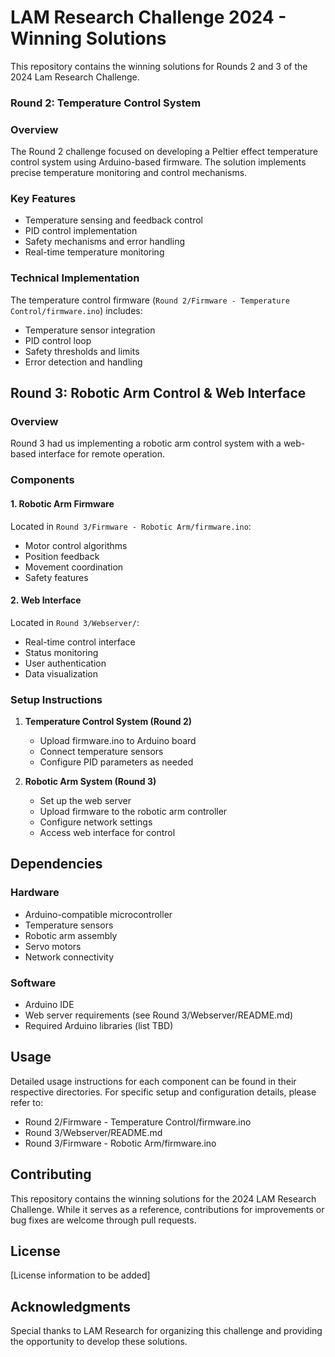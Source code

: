 # LAM Research Challenge 2024 - Winning Solutions

This repository contains the winning solutions for Rounds 2 and 3 of the 2024 Lam Research Challenge. 

### Round 2: Temperature Control System

### Overview
The Round 2 challenge focused on developing a Peltier effect temperature control system using Arduino-based firmware. The solution implements precise temperature monitoring and control mechanisms.

### Key Features
- Temperature sensing and feedback control
- PID control implementation
- Safety mechanisms and error handling
- Real-time temperature monitoring

### Technical Implementation
The temperature control firmware (`Round 2/Firmware - Temperature Control/firmware.ino`) includes:
- Temperature sensor integration
- PID control loop
- Safety thresholds and limits
- Error detection and handling

## Round 3: Robotic Arm Control & Web Interface

### Overview
Round 3 had us implementing a robotic arm control system with a web-based interface for remote operation.

### Components

#### 1. Robotic Arm Firmware
Located in `Round 3/Firmware - Robotic Arm/firmware.ino`:
- Motor control algorithms
- Position feedback
- Movement coordination
- Safety features

#### 2. Web Interface
Located in `Round 3/Webserver/`:
- Real-time control interface
- Status monitoring
- User authentication
- Data visualization

### Setup Instructions

1. **Temperature Control System (Round 2)**
   - Upload firmware.ino to Arduino board
   - Connect temperature sensors
   - Configure PID parameters as needed

2. **Robotic Arm System (Round 3)**
   - Set up the web server
   - Upload firmware to the robotic arm controller
   - Configure network settings
   - Access web interface for control

## Dependencies

### Hardware
- Arduino-compatible microcontroller
- Temperature sensors
- Robotic arm assembly
- Servo motors
- Network connectivity

### Software
- Arduino IDE
- Web server requirements (see Round 3/Webserver/README.md)
- Required Arduino libraries (list TBD)

## Usage

Detailed usage instructions for each component can be found in their respective directories. For specific setup and configuration details, please refer to:
- Round 2/Firmware - Temperature Control/firmware.ino
- Round 3/Webserver/README.md
- Round 3/Firmware - Robotic Arm/firmware.ino

## Contributing

This repository contains the winning solutions for the 2024 LAM Research Challenge. While it serves as a reference, contributions for improvements or bug fixes are welcome through pull requests.

## License

[License information to be added]

## Acknowledgments

Special thanks to LAM Research for organizing this challenge and providing the opportunity to develop these solutions. 